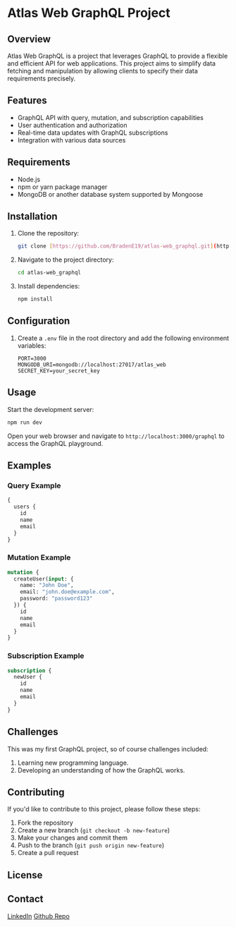 # Atlas Web GraphQL Project

## Overview

Atlas Web GraphQL is a project that leverages GraphQL to provide a flexible and efficient API for web applications. This project aims to simplify data fetching and manipulation by allowing clients to specify their data requirements precisely.

## Features

- GraphQL API with query, mutation, and subscription capabilities
- User authentication and authorization
- Real-time data updates with GraphQL subscriptions
- Integration with various data sources

## Requirements

- Node.js
- npm or yarn package manager
- MongoDB or another database system supported by Mongoose

## Installation

1. Clone the repository:
    ```bash
    git clone [https://github.com/BradenE19/atlas-web_graphql.git](https://github.com/BradenE19/atlas-web_graphql.git)
    ```

2. Navigate to the project directory:
    ```bash
    cd atlas-web_graphql
    ```

3. Install dependencies:
    ```bash
    npm install
    ```

## Configuration

1. Create a `.env` file in the root directory and add the following environment variables:
    ```
    PORT=3000
    MONGODB_URI=mongodb://localhost:27017/atlas_web
    SECRET_KEY=your_secret_key
    ```

## Usage

Start the development server:

```bash
npm run dev
```

Open your web browser and navigate to `http://localhost:3000/graphql` to access the GraphQL playground.

## Examples

### Query Example

```graphql
{
  users {
    id
    name
    email
  }
}
```

### Mutation Example

```graphql
mutation {
  createUser(input: {
    name: "John Doe",
    email: "john.doe@example.com",
    password: "password123"
  }) {
    id
    name
    email
  }
}
```

### Subscription Example

```graphql
subscription {
  newUser {
    id
    name
    email
  }
}
```

## Challenges

This was my first GraphQL project, so of course challenges included:

1. Learning new programming language.
2. Developing an understanding of how the GraphQL works.

## Contributing

If you'd like to contribute to this project, please follow these steps:

1. Fork the repository
2. Create a new branch (`git checkout -b new-feature`)
3. Make your changes and commit them
4. Push to the branch (`git push origin new-feature`)
5. Create a pull request


## License



## Contact
[LinkedIn](https://www.linkedin.com/in/braden-earnest/)
[Github Repo](https://github.com/BradenE19/atlas-web_graphql)

